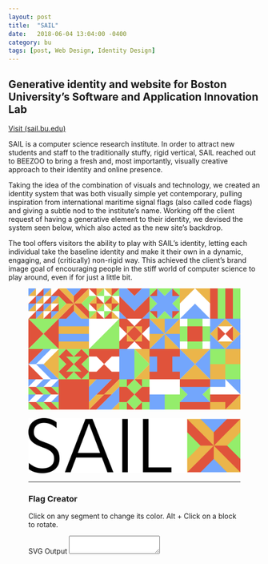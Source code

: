 ```yaml
---
layout: post
title:  "SAIL"
date:   2018-06-04 13:04:00 -0400
category: bu
tags: [post, Web Design, Identity Design]
---
```

<div class="post-info">
  <div class="headline">
    <h2>Generative identity and website for Boston University’s Software and Application Innovation Lab</h2>
    <a href="https://sail.bu.edu/"><span>Visit (sail.bu.edu)</span></a>
  </div>
  <div class="post-intro">
    <p><abbr>SAIL</abbr> is a computer science research institute. In order to attract new students and staff to the traditionally stuffy, rigid vertical, <abbr>SAIL</abbr> reached out to <abbr>BEEZOO</abbr> to bring a fresh and, most importantly, visually creative approach to their identity and online presence.</p>
    <p>Taking the idea of the combination of visuals and technology, we created an identity system that was both visually simple yet contemporary, pulling inspiration from international maritime signal flags (also called code flags) and giving a subtle nod to the institute’s name. Working off the client request of having a generative element to their identity, we devised the system seen below, which also acted as the new site’s backdrop.</p>
    <p>The tool offers visitors the ability to play with <abbr>SAIL’s</abbr> identity, letting each individual take the baseline identity and make it their own in a dynamic, engaging, and (critically) non-rigid way. This achieved the client’s brand image goal of encouraging people in the stiff world of computer science to play around, even if for just a little bit.</p>
  </div>
</div>
<figure class="img-grid fourths">
  <img class="full" src="/assets/media/bu/sail_pattern.svg">
</figure>
<figure class="img-grid fourths">
  <div class="empty"></div>
  <img class="one-half" src="/assets/media/bu/sail_logo.svg">
</figure>
<figure class="img-grid fourths">
  <div class="col-md-3 full">
    <hr>
    <h3>Flag Creator</h3>
    <p>Click on any segment to change its color. Alt + Click on a block to rotate.</p>
  </div>
  <div class="full row">
    <div id="svg" class="col-md-9">
    </div>
  </div>
  <div class="col-md-3 full">
    <form id="pattern-options">
    <!--
      <div class="form-group">
        <label for="pattern-size">Pattern Size</label>
        <input id="pattern-size" class="form-control" type="numeric" value="">
      </div>
      <div class="form-group">
        <label for="grid-size-x">Grid Size X</label>
        <input id="grid-size-x" class="form-control" type="numeric" value="">
      </div>
      <div class="form-group">
        <label for="grid-size-y">Grid Size Y</label>
        <input id="grid-size-y" class="form-control" type="numeric" value="">
      </div>
      -->
      <div class="form-group">
        <label for="svg-text">SVG Output</label>
        <textarea id="svg-text" class="form-control"></textarea>
      </div>
    </form>
  </div>
</figure>
